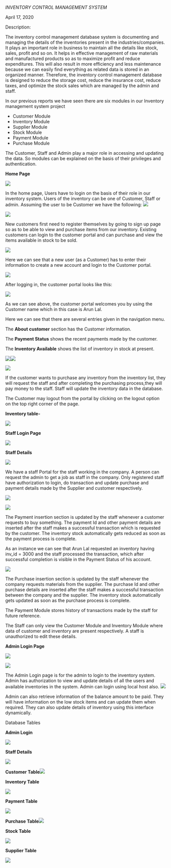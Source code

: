                                                 

*INVENTORY CONTROL MANAGEMENT SYSTEM*

April 17, 2020




Description:

The inventory control management database system is documenting and managing the details of the inventories present in the industries/companies. It plays an important role in business to maintain all the details like stock, sales, profit and so on. It helps in effective management of raw materials and manufactured products so as to maximize profit and reduce expenditures. This will also result in more efficiency and less maintenance because we can easily find everything as related data is stored in an organized manner. Therefore, the inventory control management database is designed to reduce the storage cost, reduce the insurance cost, reduce taxes, and optimize the stock sales which are managed by the admin and staff.

In our previous reports we have seen there are six modules in our Inventory management system project

- Customer Module
- Inventory Module
- Supplier Module
- Stock Module
- Payment Module
- Purchase Module

The Customer, Staff and Admin play a major role in accessing and updating the data. So modules can be explained on the basis of their privileges and authentication.

**Home Page**

![](Images/Aspose.Words.cc79727f-b643-41ca-9f04-e78755625ec7.001.png)

In the home page, Users have to login on the basis of their role in our inventory system. Users of the inventory can be one of Customer, Staff or admin. Assuming the user to be Customer we have the following: ![](Aspose.Words.cc79727f-b643-41ca-9f04-e78755625ec7.002.png)

![](Aspose.Words.cc79727f-b643-41ca-9f04-e78755625ec7.003.png)

New customers first need to register themselves by going to sign up page so as to be able to view and purchase items from our inventory. Existing customers can login to the customer portal and can purchase and view the items available in stock to be sold.


![](Aspose.Words.cc79727f-b643-41ca-9f04-e78755625ec7.004.png)

Here we can see that a new user (as a Customer) has to enter their   information to create a new account and login to the Customer portal.

![](Aspose.Words.cc79727f-b643-41ca-9f04-e78755625ec7.005.png)




After logging in, the customer portal looks like this:

![](Aspose.Words.cc79727f-b643-41ca-9f04-e78755625ec7.006.png)

As we can see above, the customer portal welcomes you by using the Customer name which in this case is Arun Lal.

Here we can see that there are several entries given in the navigation menu.

The **About customer** section has the Customer information.

The **Payment Status** shows the recent payments made by the customer.

The **Inventory Available** shows the list of inventory in stock at present.


![](Aspose.Words.cc79727f-b643-41ca-9f04-e78755625ec7.007.png)![](Aspose.Words.cc79727f-b643-41ca-9f04-e78755625ec7.008.png)

![](Aspose.Words.cc79727f-b643-41ca-9f04-e78755625ec7.009.png)






If the customer wants to purchase any inventory from the inventory list, they will request the staff and after completing the purchasing process,they will pay money to the staff. Staff will update the inventory data in the database.

The Customer may logout from the portal by clicking on the logout option on the top right corner of the page.

**Inventory table-**

![](Aspose.Words.cc79727f-b643-41ca-9f04-e78755625ec7.010.png)

**Staff Login Page**

![](Aspose.Words.cc79727f-b643-41ca-9f04-e78755625ec7.011.png)

**Staff Details**

![](Aspose.Words.cc79727f-b643-41ca-9f04-e78755625ec7.012.png)

We have a staff Portal for the staff working in the company. A person can request the admin to get a job as staff in the company. Only registered staff have authorization to login, do transaction and update purchase and payment details made by the Supplier and customer respectively. 

![](Aspose.Words.cc79727f-b643-41ca-9f04-e78755625ec7.013.png)

![](Aspose.Words.cc79727f-b643-41ca-9f04-e78755625ec7.014.png)





The Payment insertion section is updated by the staff whenever a customer requests to buy something. The payment Id and other payment details are inserted after the staff makes a successful transaction which is requested by the customer. The inventory stock automatically gets reduced as soon as the payment process is complete.

As an instance we can see that Arun Lal requested an inventory having inv\_id = 3000 and the staff processed the transaction, which after successful completion is visible in the Payment Status of his account.




![](Aspose.Words.cc79727f-b643-41ca-9f04-e78755625ec7.015.png)

The Purchase insertion section is updated by the staff whenever the company requests materials from the supplier. The purchase Id and other purchase details are inserted after the staff makes a successful transaction between the company and the supplier. The inventory stock automatically gets updated as soon as the purchase process is complete.

The Payment Module stores history of transactions made by the staff for future reference.

The Staff can only view the Customer Module and Inventory Module where data of customer and inventory are present respectively. A staff is unauthorized to edit these details.




**Admin Login Page**

![](Aspose.Words.cc79727f-b643-41ca-9f04-e78755625ec7.016.png)



![](Aspose.Words.cc79727f-b643-41ca-9f04-e78755625ec7.017.png)

The Admin Login page is for the admin to login to the inventory system. Admin has authorization to view and update details of all the users and available inventories in the system. Admin can login using local host also. ![](Aspose.Words.cc79727f-b643-41ca-9f04-e78755625ec7.018.png)

Admin can also retrieve information of the balance amount to be paid. They will have information on the low stock items and can update them when required. They can also update details of inventory using this interface dynamically.

Database Tables

**Admin Login**

![](Aspose.Words.cc79727f-b643-41ca-9f04-e78755625ec7.019.png)

**Staff Details**

![](Aspose.Words.cc79727f-b643-41ca-9f04-e78755625ec7.020.png)

**Customer Table![](Aspose.Words.cc79727f-b643-41ca-9f04-e78755625ec7.021.png)**

**Inventory Table**

![](Aspose.Words.cc79727f-b643-41ca-9f04-e78755625ec7.022.png)

**Payment Table**

![](Aspose.Words.cc79727f-b643-41ca-9f04-e78755625ec7.023.png)

**Purchase Table![](Aspose.Words.cc79727f-b643-41ca-9f04-e78755625ec7.024.png)**



**Stock Table**

![](Aspose.Words.cc79727f-b643-41ca-9f04-e78755625ec7.025.png)






**Supplier Table**

![](Aspose.Words.cc79727f-b643-41ca-9f04-e78755625ec7.026.png)



